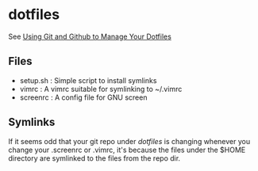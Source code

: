 # dotfiles

See [Using Git and Github to Manage Your Dotfiles](http://blog.smalleycreative.com/tutorials/using-git-and-github-to-manage-your-dotfiles/)

## Files
* setup.sh : Simple script to install symlinks
* vimrc    : A vimrc suitable for symlinking to ~/.vimrc
* screenrc : A config file for GNU screen

## Symlinks
If it seems odd that your git repo under *dotfiles* is changing whenever you
change your .screenrc or .vimrc, it's because the files under the $HOME
directory are symlinked to the files from the repo dir.


